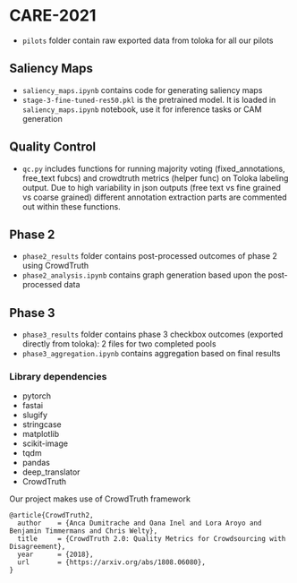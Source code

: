 # CARE-2021

- `pilots` folder contain raw exported data from toloka for all our pilots 

## Saliency Maps

- `saliency_maps.ipynb` contains code for generating  saliency maps
- `stage-3-fine-tuned-res50.pkl` is the pretrained model. It is loaded in `saliency_maps.ipynb` notebook, use it for inference tasks or CAM generation

## Quality Control

- `qc.py` includes functions for running majority voting (fixed_annotations, free_text fubcs) and crowdtruth metrics (helper func) on Toloka labeling output. Due to high variability in json outputs (free text vs fine grained vs coarse grained) different annotation extraction parts are commented out within these functions.

## Phase 2

- `phase2_results` folder contains post-processed outcomes of phase 2 using CrowdTruth
- `phase2_analysis.ipynb` contains graph generation based upon the post-processed data

## Phase 3

-  `phase3_results` folder contains phase 3 checkbox outcomes (exported directly from toloka): 2 files for two completed pools
-  `phase3_aggregation.ipynb` contains aggregation based on final results 


### Library dependencies
- pytorch
- fastai
- slugify
- stringcase
- matplotlib
- scikit-image
- tqdm
- pandas
- deep_translator
- CrowdTruth

Our project makes use of CrowdTruth framework
```
@article{CrowdTruth2,
  author    = {Anca Dumitrache and Oana Inel and Lora Aroyo and Benjamin Timmermans and Chris Welty},
  title     = {CrowdTruth 2.0: Quality Metrics for Crowdsourcing with Disagreement},
  year      = {2018},
  url       = {https://arxiv.org/abs/1808.06080},
}
```
